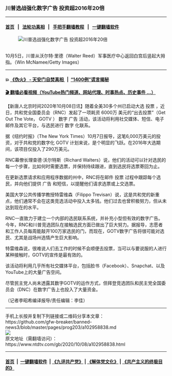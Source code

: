 ### 川普选战强化数字广告 投资超2016年20倍
------------------------

#### [首页](https://github.com/gfw-breaker/banned-news3/blob/master/README.md) &nbsp;&nbsp;|&nbsp;&nbsp; [法轮功真相](https://github.com/begood0513/basic/blob/master/README.md)  &nbsp;&nbsp;|&nbsp;&nbsp; [手把手翻墙教程](https://github.com/gfw-breaker/guides/wiki)  &nbsp;&nbsp;|&nbsp;&nbsp; [一键翻墙软件](https://github.com/gfw-breaker/nogfw/blob/master/README.md)  



<div><div class="featured_image">
 <figure>
  <img alt="川普选战强化数字广告 投资超2016年20倍" src="https://i.ntdtv.com/assets/uploads/2020/10/46-1-800x450.jpg"/>
 </figure><br/>
 <span class="caption">
  10月5日，川普从沃尔特·里德（Walter Reed）军事医疗中心返回白宫后竖起大拇指。（Win McNamee/Getty Images）
 </span>
</div>
</div><hr/>

#### 💥 [《伪火》 - 天安门自焚真相 ](http://158.247.195.190:10000/videos/blog/weihuo.html)&nbsp; |&nbsp; [“1400例”谎言揭秘  ](http://158.247.195.190:10000/videos/blog/jiexi1400.html)

#### [ 🎬  翻墙必看视频（YouTube热门频道、网站代理、时事热点、历史事件 ...）](https://github.com/gfw-breaker/links/blob/master/banned.md)

<div><div class="post_content" itemprop="articleBody">
 <p>
  【新唐人北京时间2020年10月08日讯】随着全美30多个州已启动大选
  <ok href="https://www.ntdtv.com/gb/投票.htm">
   投票
  </ok>
  ，近日，共和党全国委员会（RNC）发起了一项耗资
  <ok href="https://www.ntdtv.com/gb/6000万.htm">
   6000万
  </ok>
  美元的“出去投票”（Get Out The Vote，
  <ok href="https://www.ntdtv.com/gb/gotv.htm">
   GOTV
  </ok>
  ）
  <ok href="https://www.ntdtv.com/gb/数字.htm">
   数字
  </ok>
  <ok href="https://www.ntdtv.com/gb/广告.htm">
   广告
  </ok>
  活动，该活动将利用社交媒体、短信、电子邮件及其它平台，与选民进行
  <ok href="https://www.ntdtv.com/gb/数字.htm">
   数字
  </ok>
  化联系。
 </p>
 <p>
  据《纽约时报》（The New York Times）10月7日报导，这笔6,000万美元的投资，对于共和党的数字化
  <ok href="https://www.ntdtv.com/gb/gotv.htm">
   GOTV
  </ok>
  计划来说，是个明显的飞跃。在2016年大选期间，该项目仅投入了290万美元。
 </p>
 <p>
  RNC幕僚长理查德·沃尔特斯（Richard Walters）说，他们的活动可以针对选民的每一个步骤，比如何时需要选票，并保持持续跟进，直到选民将选票寄回为止。
 </p>
 <p>
  在更新选票请求和应用程序数据的州中，RNC将在邮件
  <ok href="https://www.ntdtv.com/gb/投票.htm">
   投票
  </ok>
  过程中跟踪每个选民，并向他们提供
  <ok href="https://www.ntdtv.com/gb/广告.htm">
   广告
  </ok>
  和短信，以提醒他们请求选票或上交选票。
 </p>
 <p>
  美国大学公共传播学教授特雷维森（Filippo Trevisan）说，这是共和党的新重点，他们通常不会在这类竞选活动中投入太多钱。他们过去也曾积极努力，但从未达到现在的水平。
 </p>
 <p>
  RNC一直致力于建立一个内部的选民联系系统，并补充小型但有效的数字广告。今年，RNC和川普竞选团队在接触选民方面已做出了巨大努力。据报导，志愿者和工作人员每周能敲开100万家选民的门，而现在，GOTV数字广告将很可能对选民、尤其是战场州选情产生巨大影响。
 </p>
 <p>
  特雷维森说，很难说人们去工作的时候不会顺便去投票，当可以与要说服的人进行某种接触时，GOTV的宣传是最有效的。
 </p>
 <p>
  该活动将利用几乎所有社交媒体平台，包括脸书（Facebook）、Snapchat、以及YouTube上的大量广告空间。
 </p>
 <p>
  尽管民主党人尚未透露其数字GOTV的运作方式，但拜登竞选团队和民主党全国委员会（DNC）在数字广告上也投入了大量资金。
 </p>
 <p>
  （记者李昭希编译报导/责任编辑：李佳）
 </p>
 <div class="single_ad">
 </div>
</div>
</div>
<hr/>
手机上长按并复制下列链接或二维码分享本文章：<br/>
https://github.com/gfw-breaker/banned-news3/blob/master/pages/prog203/a102958838.md <br/>
<a href='https://github.com/gfw-breaker/banned-news3/blob/master/pages/prog203/a102958838.md'><img src='https://github.com/gfw-breaker/banned-news3/blob/master/pages/prog203/a102958838.md.png'/></a> <br/>
原文地址（需翻墙访问）：https://www.ntdtv.com/gb/2020/10/08/a102958838.html


------------------------
#### [首页](https://github.com/gfw-breaker/banned-news3/blob/master/README.md) &nbsp;|&nbsp; [一键翻墙软件](https://github.com/gfw-breaker/nogfw/blob/master/README.md) &nbsp;| [《九评共产党》](https://github.com/gfw-breaker/9ping.md/blob/master/README.md#九评之一评共产党是什么) | [《解体党文化》](https://github.com/gfw-breaker/jtdwh.md/blob/master/README.md) | [《共产主义的终极目的》](https://github.com/gfw-breaker/gczydzjmd.md/blob/master/README.md)


<img src='http://gfw-breaker.win/banned-news3/pages/prog203/a102958838.md' width='0px' height='0px'/>